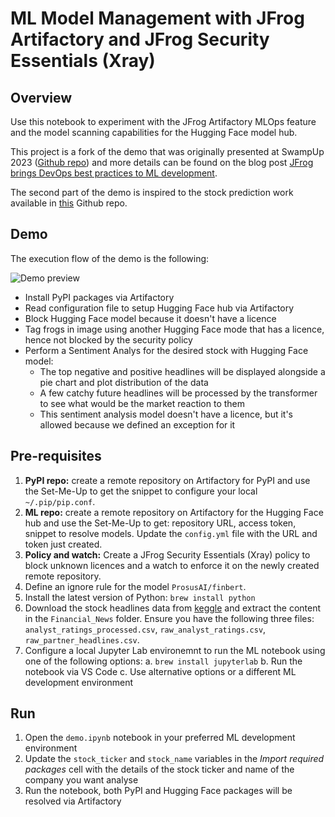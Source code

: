 # ML Model Management with JFrog Artifactory and JFrog Security Essentials (Xray)

## Overview

Use this notebook to experiment with the JFrog Artifactory MLOps feature and the model scanning capabilities for the Hugging Face model hub. 

This project is a fork of the demo that was originally presented at SwampUp 2023 ([Github repo](https://github.com/jfrog/ml-repo-demo)) and more details can be found on the blog post [JFrog brings DevOps best practices to ML development](https://jfrog.com/blog/jfrog-brings-devops-best-practices-to-ml-development).

The second part of the demo is inspired to the stock prediction work available in [this](https://github.com/Poulinakis-Konstantinos/Stock_prediction_with_News_Sentiment_Analysis) Github repo.

## Demo

The execution flow of the demo is the following:

![Demo preview](img/demo_preview.gif)

* Install PyPI packages via Artifactory
* Read configuration file to setup Hugging Face hub via Artifactory
* Block Hugging Face model because it doesn't have a licence
* Tag frogs in image using another Hugging Face mode that has a licence, hence not blocked by the security policy
* Perform a Sentiment Analys for the desired stock with Hugging Face model:
    * The top negative and positive headlines will be displayed alongside a pie chart and plot distribution of the data
	* A few catchy future headlines will be processed by the transformer to see what would be the market reaction to them
    * This sentiment analysis model doesn't have a licence, but it's allowed because we defined an exception for it

## Pre-requisites

1. **PyPI repo:** create a remote repository on Artifactory for PyPI and use the Set-Me-Up to get the snippet to configure your local ```~/.pip/pip.conf```.
2. **ML repo:** create a remote repository on Artifactory for the Hugging Face hub and use the Set-Me-Up to get: repository URL, access token, snippet to resolve models. Update the ```config.yml``` file with the URL and token just created.
3. **Policy and watch:** Create a JFrog Security Essentials (Xray) policy to block unknown licences and a watch to enforce it on the newly created remote repository.
4. Define an ignore rule for the model ```ProsusAI/finbert```.
5. Install the latest version of Python: ```brew install python```
6. Download the stock headlines data from [keggle](https://www.kaggle.com/datasets/miguelaenlle/massive-stock-news-analysis-db-for-nlpbacktests) and extract the content in the ```Financial_News``` folder. Ensure you have the following three files: ```analyst_ratings_processed.csv```, ```raw_analyst_ratings.csv```, ```raw_partner_headlines.csv```.
7. Configure a local Jupyter Lab environemnt to run the ML notebook using one of the following options:
    a. ```brew install jupyterlab```
    b. Run the notebook via VS Code
    c. Use alternative options or a different ML development environment

## Run

1. Open the ```demo.ipynb``` notebook in your preferred ML development environment
2. Update the ```stock_ticker``` and ```stock_name``` variables in the *Import required packages* cell with the details of the stock ticker and name of the company you want analyse
3. Run the notebook, both PyPI and Hugging Face packages will be resolved via Artifactory